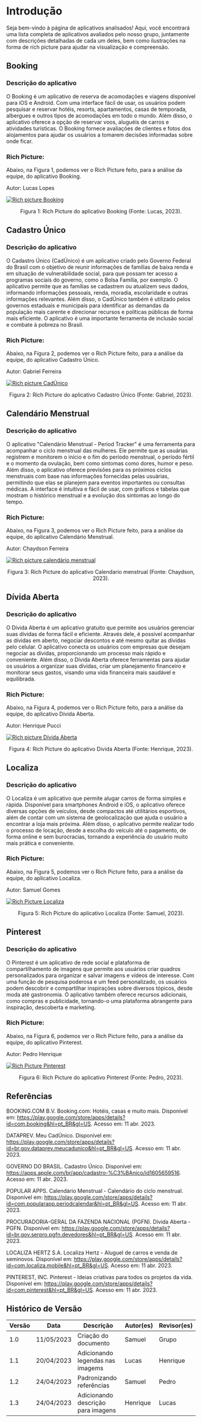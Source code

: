 # Introdução

Seja bem-vindo à página de aplicativos analisados! Aqui, você encontrará uma lista completa de aplicativos avaliados pelo nosso grupo, juntamente com descrições detalhadas de cada um deles, bem como ilustrações na forma de rich picture para ajudar na visualização e compreensão.

## Booking

### Descrição do aplicativo

O Booking é um aplicativo de reserva de acomodações e viagens disponível para iOS e Android. Com uma interface fácil de usar, os usuários podem pesquisar e reservar hotéis, resorts, apartamentos, casas de temporada, albergues e outros tipos de acomodações em todo o mundo. Além disso, o aplicativo oferece a opção de reservar voos, aluguéis de carros e atividades turísticas. O Booking fornece avaliações de clientes e fotos dos alojamentos para ajudar os usuários a tomarem decisões informadas sobre onde ficar.

### Rich Picture:

Abaixo, na Figura 1, podemos ver o Rich Picture feito, para a análise da equipe, do aplicativo Booking.

Autor: Lucas Lopes

[![Rich picture Booking](../assets/richPicture/Booking_1.png)](https://imgur.com/a/avmCHWg)

<div style="text-align: center">
<p> Figura 1: Rich Picture do aplicativo Booking (Fonte: Lucas, 2023). </p>
</div>

## Cadastro Único

### Descrição do aplicativo

O Cadastro Único (CadÚnico) é um aplicativo criado pelo Governo Federal do Brasil com o objetivo de reunir informações de famílias de baixa renda e em situação de vulnerabilidade social, para que possam ter acesso a programas sociais do governo, como o Bolsa Família, por exemplo. O aplicativo permite que as famílias se cadastrem ou atualizem seus dados, informando informações pessoais, renda, moradia, escolaridade e outras informações relevantes. Além disso, o CadÚnico também é utilizado pelos governos estaduais e municipais para identificar as demandas da população mais carente e direcionar recursos e políticas públicas de forma mais eficiente. O aplicativo é uma importante ferramenta de inclusão social e combate à pobreza no Brasil.

### Rich Picture:

Abaixo, na Figura 2, podemos ver o Rich Picture feito, para a análise da equipe, do aplicativo Cadastro Único.

Autor: Gabriel Ferreira

[![Rich picture CadÚnico](../assets/richPicture/avaliacaoSites/cadUnico.jpg)](https://imgur.com/HwLseEZ)

<div style="text-align: center">
<p> Figura 2: Rich Picture do aplicativo Cadastro Único (Fonte: Gabriel, 2023). </p>
</div>

## Calendário Menstrual

### Descrição do aplicativo

O aplicativo "Calendário Menstrual - Period Tracker" é uma ferramenta para acompanhar o ciclo menstrual das mulheres. Ele permite que as usuárias registrem e monitorem o início e o fim do período menstrual, o período fértil e o momento da ovulação, bem como sintomas como dores, humor e peso. Além disso, o aplicativo oferece previsões para os próximos ciclos menstruais com base nas informações fornecidas pelas usuárias, permitindo que elas se planejem para eventos importantes ou consultas médicas. A interface é intuitiva e fácil de usar, com gráficos e tabelas que mostram o histórico menstrual e a evolução dos sintomas ao longo do tempo.

### Rich Picture:

Abaixo, na Figura 3, podemos ver o Rich Picture feito, para a análise da equipe, do aplicativo Calendário Menstrual.

Autor: Chaydson Ferreira

[![Rich picture calendário menstrual](../assets/richPicture/avaliacaoSites/CalendarioMenstrual.jpg)](https://imgur.com/EQOXggF)

<div style="text-align: center">
<p> Figura 3: Rich Picture do aplicativo Calendario menstrual (Fonte: Chaydson, 2023). </p>
</div>

## Dívida Aberta

### Descrição do aplicativo

O Dívida Aberta é um aplicativo gratuito que permite aos usuários gerenciar suas dívidas de forma fácil e eficiente. Através dele, é possível acompanhar as dívidas em aberto, negociar descontos e até mesmo quitar as dívidas pelo celular. O aplicativo conecta os usuários com empresas que desejam negociar as dívidas, proporcionando um processo mais rápido e conveniente. Além disso, o Dívida Aberta oferece ferramentas para ajudar os usuários a organizar suas dívidas, criar um planejamento financeiro e monitorar seus gastos, visando uma vida financeira mais saudável e equilibrada.

### Rich Picture:

Abaixo, na Figura 4, podemos ver o Rich Picture feito, para a análise da equipe, do aplicativo Dívida Aberta.

Autor: Henrique Pucci

[![Rich picture Dívida Aberta](../assets/richPicture/avaliacaoSites/DividaAberta.jpg)](https://imgur.com/gxFcuOC)

<div style="text-align: center">
<p> Figura 4: Rich Picture do aplicativo Divida Aberta (Fonte: Henrique, 2023). </p>
</div>

## Localiza

### Descrição do aplicativo

O Localiza é um aplicativo que permite alugar carros de forma simples e rápida. Disponível para smartphones Android e iOS, o aplicativo oferece diversas opções de veículos, desde compactos até utilitários esportivos, além de contar com um sistema de geolocalização que ajuda o usuário a encontrar a loja mais próxima. Além disso, o aplicativo permite realizar todo o processo de locação, desde a escolha do veículo até o pagamento, de forma online e sem burocracias, tornando a experiência do usuário muito mais prática e conveniente.

### Rich Picture:

Abaixo, na Figura 5, podemos ver o Rich Picture feito, para a análise da equipe, do aplicativo Localiza.

Autor: Samuel Gomes

[![Rich Picture Localiza](../assets/richPicture/avaliacaoSites/Localiza.jpg)](https://imgur.com/u0TYxtY)

<div style="text-align: center">
<p> Figura 5: Rich Picture do aplicativo Localiza (Fonte: Samuel, 2023). </p>
</div>

## Pinterest

### Descrição do aplicativo

O Pinterest é um aplicativo de rede social e plataforma de compartilhamento de imagens que permite aos usuários criar quadros personalizados para organizar e salvar imagens e vídeos de interesse. Com uma função de pesquisa poderosa e um feed personalizado, os usuários podem descobrir e compartilhar inspirações sobre diversos tópicos, desde moda até gastronomia. O aplicativo também oferece recursos adicionais, como compras e publicidade, tornando-o uma plataforma abrangente para inspiração, descoberta e marketing.

### Rich Picture:

Abaixo, na Figura 6, podemos ver o Rich Picture feito, para a análise da equipe, do aplicativo Pinterest.

Autor: Pedro Henrique

[![Rich Picture Pinterest](../assets/richPicture/avaliacaoSites/Pinterest.jpg)](https://imgur.com/7vKVQDI)

<div style="text-align: center">
<p> Figura 6: Rich Picture do aplicativo Pinterest (Fonte: Pedro, 2023). </p>
</div>

## Referências

BOOKING.COM B.V. Booking.com: Hotéis, casas e muito mais. Disponível em: <https://play.google.com/store/apps/details?id=com.booking&hl=pt_BR&gl=US>. Acesso em: 11 abr. 2023.

DATAPREV. Meu CadÚnico. Disponível em: <https://play.google.com/store/apps/details?id=br.gov.dataprev.meucadunico&hl=pt_BR&gl=US>. Acesso em: 11 abr. 2023.

GOVERNO DO BRASIL. Cadastro Único. Disponível em: <https://apps.apple.com/br/app/cadastro-%C3%BAnico/id1605659516>. Acesso em: 11 abr. 2023.

POPULAR APPS. Calendário Menstrual - Calendário do ciclo menstrual. Disponível em: <https://play.google.com/store/apps/details?id=com.popularapp.periodcalendar&hl=pt_BR&gl=US>. Acesso em: 11 abr. 2023.

PROCURADORIA-GERAL DA FAZENDA NACIONAL (PGFN). Dívida Aberta - PGFN. Disponível em: <https://play.google.com/store/apps/details?id=br.gov.serpro.pgfn.devedores&hl=pt_BR&gl=US>. Acesso em: 11 abr. 2023.

LOCALIZA HERTZ S.A. Localiza Hertz - Aluguel de carros e venda de seminovos. Disponível em: <https://play.google.com/store/apps/details?id=com.localiza.mobile&hl=pt_BR&gl=US>. Acesso em: 11 abr. 2023.

PINTEREST, INC. Pinterest - Ideias criativas para todos os projetos da vida. Disponível em: <https://play.google.com/store/apps/details?id=com.pinterest&hl=pt_BR&gl=US>. Acesso em: 11 abr. 2023.

## Histórico de Versão

| Versão | Data       | Descrição            | Autor(es)       | Revisor(es) |
| ------ | ---------- | -------------------- | --------------- | ----------- |
| 1.0    | 11/05/2023 | Criação do documento | Samuel          | Grupo       |
| 1.1     | 20/04/2023 | Adicionando legendas nas imagems| Lucas | Henrique       |
| 1.2    | 24/04/2023 | Padronizando referências   | Samuel    | Pedro       |
| 1.3     | 24/04/2023 | Adicionando descrição para imagens| Henrique  |  Lucas     |
